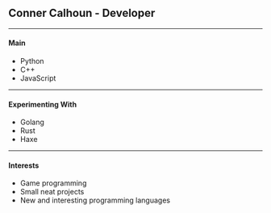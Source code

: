 ## Conner Calhoun - Developer


---
#### Main


- Python
- C++
- JavaScript

---
#### Experimenting With


- Golang
- Rust
- Haxe


---
#### Interests


- Game programming
- Small neat projects
- New and interesting programming languages
